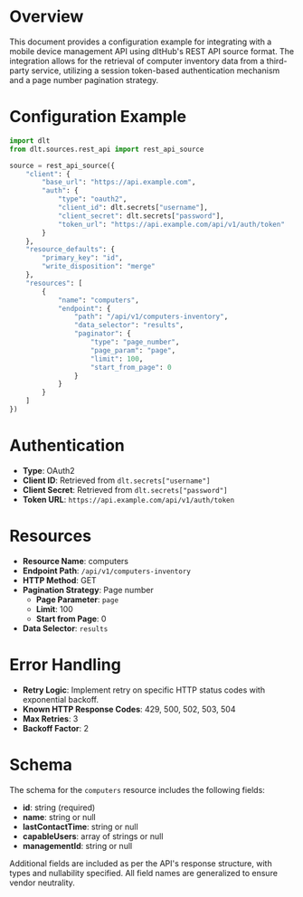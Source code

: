 # Overview

This document provides a configuration example for integrating with a mobile device management API using dltHub's REST API source format. The integration allows for the retrieval of computer inventory data from a third-party service, utilizing a session token-based authentication mechanism and a page number pagination strategy.

# Configuration Example

```python
import dlt
from dlt.sources.rest_api import rest_api_source

source = rest_api_source({
    "client": {
        "base_url": "https://api.example.com",
        "auth": {
            "type": "oauth2",
            "client_id": dlt.secrets["username"],
            "client_secret": dlt.secrets["password"],
            "token_url": "https://api.example.com/api/v1/auth/token"
        }
    },
    "resource_defaults": {
        "primary_key": "id",
        "write_disposition": "merge"
    },
    "resources": [
        {
            "name": "computers",
            "endpoint": {
                "path": "/api/v1/computers-inventory",
                "data_selector": "results",
                "paginator": {
                    "type": "page_number",
                    "page_param": "page",
                    "limit": 100,
                    "start_from_page": 0
                }
            }
        }
    ]
})
```

# Authentication

- **Type**: OAuth2
- **Client ID**: Retrieved from `dlt.secrets["username"]`
- **Client Secret**: Retrieved from `dlt.secrets["password"]`
- **Token URL**: `https://api.example.com/api/v1/auth/token`

# Resources

- **Resource Name**: computers
- **Endpoint Path**: `/api/v1/computers-inventory`
- **HTTP Method**: GET
- **Pagination Strategy**: Page number
  - **Page Parameter**: `page`
  - **Limit**: 100
  - **Start from Page**: 0
- **Data Selector**: `results`

# Error Handling

- **Retry Logic**: Implement retry on specific HTTP status codes with exponential backoff.
- **Known HTTP Response Codes**: 429, 500, 502, 503, 504
- **Max Retries**: 3
- **Backoff Factor**: 2

# Schema

The schema for the `computers` resource includes the following fields:

- **id**: string (required)
- **name**: string or null
- **lastContactTime**: string or null
- **capableUsers**: array of strings or null
- **managementId**: string or null

Additional fields are included as per the API's response structure, with types and nullability specified. All field names are generalized to ensure vendor neutrality.